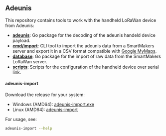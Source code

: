 ## Adeunis

This repository contains tools to work with the handheld LoRaWan device from Adeunis:
* **[adeunis](adeunis)**: Go package for the decoding of the adeunis handeld device payload.
* **[cmd/import](cmd/import)**: CLI tool to import the adeunis data from a SmartMakers server and export it in a CSV format compatible with [Google MyMaps](https://www.google.de/maps/d/). 
* **[database](database)**: Go package for the import of raw data from the SmartMakers LoRaWan server.
* **[scripts](scripts)**: Scripts for the configuration of the handheld device over serial link.

#### adeunis-import
Download the release for your system:

* Windows (AMD64): [adeunis-import.exe](/build/adeunis-import.exe)
* Linux (AMD64): [adeunis-import](/build/adeunis-import)

For usage, see:
```bash
adeunis-import --help
```
